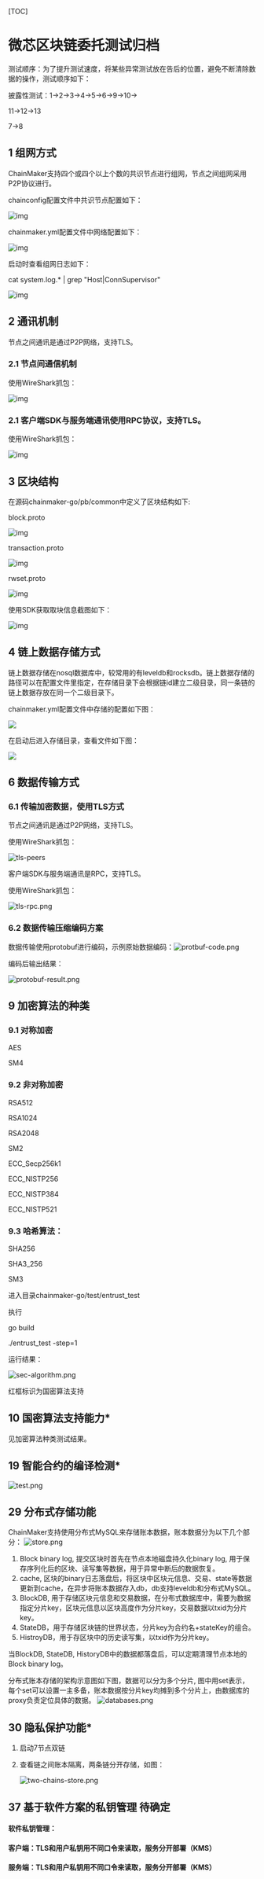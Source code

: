 [TOC]

# 微芯区块链委托测试归档

 测试顺序：为了提升测试速度，将某些异常测试放在告后的位置，避免不断清除数据的操作，测试顺序如下：

披露性测试：1->2->3->4->5->6->9->10->

11->12->13

7->8

## 1 组网方式

ChainMaker支持四个或四个以上个数的共识节点进行组网，节点之间组网采用P2P协议进行。

chainconfig配置文件中共识节点配置如下：

![img](images/net-consensus.png)

chainmaker.yml配置文件中网络配置如下：

![img](images/netconfig.png)



启动时查看组网日志如下：

cat system.log.* | grep "Host\|ConnSupervisor"

![img](images/net-start.png)

## 2 通讯机制

节点之间通讯是通过P2P网络，支持TLS。

### 2.1 节点间通信机制

使用WireShark抓包：

![img](images/communication-nodes.png)

### 2.1 客户端SDK与服务端通讯使用RPC协议，支持TLS。

使用WireShark抓包：

![img](images/communication-client.png)

## 3 区块结构

在源码chainmaker-go/pb/common中定义了区块结构如下:

block.proto

![img](images/block.png)

transaction.proto

![img](images/block-transaction.png)

rwset.proto

![img](images/block-rwset.png)

使用SDK获取取块信息截图如下：

![img](images/block-data.png)

## 4 链上数据存储方式

链上数据存储在nosql数据库中，较常用的有leveldb和rocksdb。链上数据存储的路径可以在配置文件里指定，在存储目录下会根据链id建立二级目录，同一条链的链上数据存放在同一个二级目录下。

chainmaker.yml配置文件中存储的配置如下图：

![](images/store-dir.png)

在启动后进入存储目录，查看文件如下图：

![](images/store-subdir.png)



## 6 数据传输方式

### 6.1 传输加密数据，使用TLS方式

节点之间通讯是通过P2P网络，支持TLS。

使用WireShark抓包：

![tls-peers](images/tls-peers.png)

客户端SDK与服务端通讯是RPC，支持TLS。

使用WireShark抓包：

![tls-rpc.png](images/tls-rpc.png)

###  6.2 数据传输压缩编码方案

数据传输使用protobuf进行编码，示例原始数据编码：![protbuf-code.png](images/protobuf-code.png)

编码后输出结果：

<img src="images/protobuf-result.png" alt="protobuf-result.png" style="zoom:100%;" />



## 9 加密算法的种类

### 9.1 对称加密

AES

SM4

### 9.2 非对称加密

RSA512

RSA1024

RSA2048

SM2

ECC_Secp256k1

ECC_NISTP256

ECC_NISTP384

ECC_NISTP521

### 9.3 哈希算法：

SHA256

SHA3_256

SM3

进入目录chainmaker-go/test/entrust_test

执行

go build

./entrust_test -step=1

运行结果：

![sec-algorithm.png](images/sec-algorithm.png)

红框标识为国密算法支持

## 10 国密算法支持能力*

见加密算法种类测试结果。

## 19 智能合约的编译检测*

![test.png](images/ide-compile.png)

## 29 分布式存储功能

ChainMaker支持使用分布式MySQL来存储账本数据，账本数据分为以下几个部分：
![store.png](images/store-structure.png)
1. Block binary log, 提交区块时首先在节点本地磁盘持久化binary log, 用于保存序列化后的区块、读写集等数据，用于异常中断后的数据恢复。
2. cache, 区块的binary日志落盘后，将区块中区块元信息、交易、state等数据更新到cache，在异步将账本数据存入db，db支持leveldb和分布式MySQL。
3. BlockDB, 用于存储区块元信息和交易数据，在分布式数据库中，需要为数据指定分片key，区块元信息以区块高度作为分片key，交易数据以txid为分片 key。
4. StateDB，用于存储区块链的世界状态，分片key为合约名+stateKey的组合。
5. HistroyDB，用于存区块中的历史读写集，以txid作为分片key。

当BlockDB, StateDB, HistoryDB中的数据都落盘后，可以定期清理节点本地的Block binary log。

分布式账本存储的架构示意图如下图，数据可以分为多个分片, 图中用set表示，每个set可以设置一主多备，账本数据按分片key均摊到多个分片上，由数据库的proxy负责定位具体的数据。
![databases.png](images/database-shard-structure.png)


## 30 隐私保护功能*

1. 启动7节点双链

2. 查看链之间账本隔离，两条链分开存储，如图：

   ![two-chains-store.png](images/two-chains-store.png)

## 37 基于软件方案的私钥管理  待确定

#### 软件私钥管理：

#### 客户端：TLS和用户私钥用不同口令来读取，服务分开部署（KMS）

#### 服务端：TLS和用户私钥用不同口令来读取，服务分开部署（KMS）
